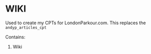 # WIKI

Used to create my CPTs for LondonParkour.com. This replaces the `andyp_articles_cpt`

Contains:

1. Wiki